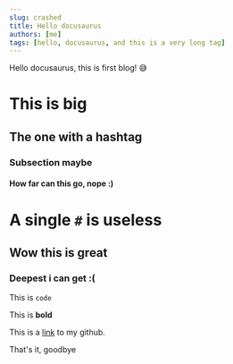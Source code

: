 ```yaml
---
slug: crashed
title: Hello docusaurus
authors: [me]
tags: [hello, docusaurus, and this is a very long tag]
---
```


Hello docusaurus, this is first blog! 😅

# This is big
## The one with a hashtag
### Subsection maybe
#### How far can this go, nope :)
# A single `#` is useless
## Wow this is great
### Deepest i can get :(

This is `code`

This is **bold**

This is a [link](https://github.com/wermarter) to my github.

That's it, goodbye
